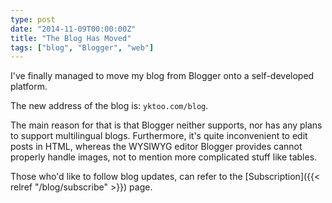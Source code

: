 ```yaml
---
type: post
date: "2014-11-09T00:00:00Z"
title: "The Blog Has Moved"
tags: ["blog", "Blogger", "web"]
---
```


I've finally managed to move my blog from Blogger onto a self-developed platform.

The new address of the blog is: `yktoo.com/blog`.

The main reason for that is that Blogger neither supports, nor has any plans to support multilingual blogs. Furthermore, it's quite inconvenient to edit posts in HTML, whereas the WYSIWYG editor Blogger provides cannot properly handle images, not to mention more complicated stuff like tables.

Those who'd like to follow blog updates, can refer to the [Subscription]({{< relref "/blog/subscribe" >}}) page.
